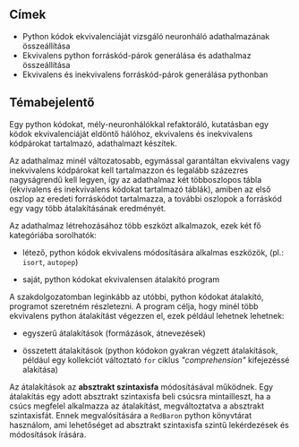 ## Címek

- Python kódok ekvivalenciáját vizsgáló neuronháló adathalmazának összeállítása
- Ekvivalens python forráskód-párok generálása és adathalmaz összeállítása
- Ekvivalens és inekvivalens forráskód-párok generálása pythonban

## Témabejelentő

Egy python kódokat, mély-neuronhálókkal refaktoráló, kutatásban egy kódok ekvivalenciáját eldöntő hálóhoz, ekvivalens és inekvivalens kódpárokat tartalmazó, adathalmazt készítek.

Az adathalmaz minél változatosabb, egymással garantáltan ekvivalens vagy inekvivalens kódpárokat kell tartalmazzon és legalább százezres nagyságrendű kell legyen, így az adathalmaz két többoszlopos tábla (ekvivalens és inekvivalens kódokat tartalmazó táblák), amiben az első oszlop az eredeti forráskódot tartalmazza, a további oszlopok a forráskód egy vagy több átalakításának eredményét.

Az adathalmaz létrehozásához több eszközt alkalmazok, ezek két fő kategóriába sorolhatók:

- létező, python kódok ekvivalens módosítására alkalmas eszközök, (pl.: `isort`, `autopep`)

- saját, python kódokat ekvivalensen átalakító program

A szakdolgozatomban leginkább az utóbbi, python kódokat átalakító, programot szeretném részletezni.
A program célja, hogy minél több ekvivalens python átalakítást végezzen el, ezek például lehetnek lehetnek:

- egyszerű átalakítások (formázások, átnevezések)

- összetett átalakítások (python kódokon gyakran végzett átalakítások, például egy kollekciót változtató `for` ciklus *"comprehension"* kifejezéssé alakítása)

Az átalakítások az **absztrakt szintaxisfa** módosításával működnek. Egy átalakítás egy adott absztrakt szintaxisfa beli csúcsra mintailleszt, ha a csúcs megfelel alkalmazza az átalakítást, megváltoztatva a absztrakt szintaxisfát. Ennek megvalósítására a `RedBaron` python könyvtárat használom, ami lehetőséget ad absztrakt szintaxisfa szintű lekérdezések és módosítások írására.

